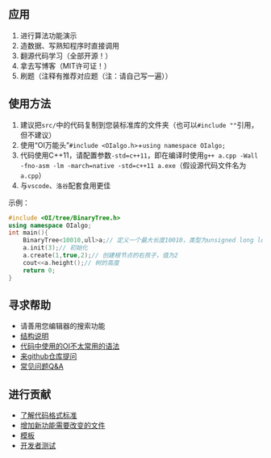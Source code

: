 ## 应用
1. 进行算法功能演示
2. 造数据、写熟知程序时直接调用
3. 翻源代码学习（全部开源！）
4. 拿去写博客（MIT许可证！）
5. 刷题（注释有推荐对应题（注：请自己写一遍））

## 使用方法
1. 建议把`src/`中的代码复制到您装标准库的文件夹（也可以`#include ""`引用，但不建议）
2. 使用“OI万能头”`#include <OIalgo.h>`+`using namespace OIalgo;`
3. 代码使用C++11，请配置参数`-std=c++11`，即在编译时使用`g++ a.cpp -Wall -fno-asm -lm -march=native -std=c++11 a.exe`（假设源代码文件名为`a.cpp`）
4. 与`vscode`、`洛谷`配套食用更佳

示例：
```cpp
#include <OI/tree/BinaryTree.h>
using namespace OIalgo;
int main(){
    BinaryTree<10010,ull>a;// 定义一个最大长度10010，类型为unsigned long long的二叉树
    a.init(3);// 初始化
    a.create(1,true,2);// 创建根节点的右孩子，值为2
    cout<<a.height();// 树的高度
    return 0;
}
```

## 寻求帮助
* 请善用您编辑器的搜索功能
* [结构说明](docs/structure.md)
* [代码中使用的OI不太常用的语法](docs/grammar.md)
* [来github仓库提问](https://github.com/OIalgorithm/OI-lib/issues)
* [常见问题Q&A](docs/QA.md)

## 进行贡献
* [了解代码格式标准](docs/format.md)
* [增加新功能需要改变的文件](docs/change.md)
* [模板](docs/h-template.md)
* [开发者测试](docs/template.md)

